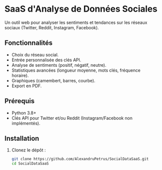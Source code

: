# SaaS d'Analyse de Données Sociales

Un outil web pour analyser les sentiments et tendances sur les réseaux sociaux (Twitter, Reddit, Instagram, Facebook).

## Fonctionnalités
- Choix du réseau social.
- Entrée personnalisée des clés API.
- Analyse de sentiments (positif, négatif, neutre).
- Statistiques avancées (longueur moyenne, mots clés, fréquence horaire).
- Graphiques (camembert, barres, courbe).
- Export en PDF.

## Prérequis
- Python 3.8+
- Clés API pour Twitter et/ou Reddit (Instagram/Facebook non implémentés).

## Installation
1. Clonez le dépôt :
   ```bash
   git clone https://github.com/AlexandruPetrus/SocialDataSaaS.git
   cd SocialDataSaaS
